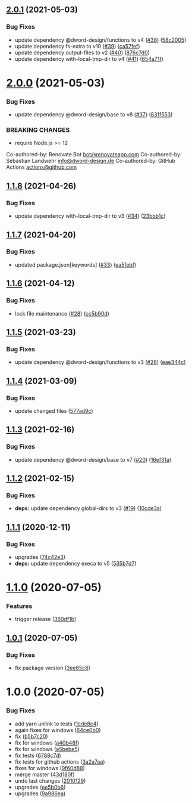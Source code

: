 ## [2.0.1](https://github.com/dword-design/yarn-links/compare/v2.0.0...v2.0.1) (2021-05-03)


### Bug Fixes

* update dependency @dword-design/functions to v4 ([#38](https://github.com/dword-design/yarn-links/issues/38)) ([58c2005](https://github.com/dword-design/yarn-links/commit/58c20050d4e4492c19833428aad3647cd34569c9))
* update dependency fs-extra to v10 ([#39](https://github.com/dword-design/yarn-links/issues/39)) ([ca57fef](https://github.com/dword-design/yarn-links/commit/ca57fefe88ad93519fa94f98d5ef71469ed496d6))
* update dependency output-files to v2 ([#40](https://github.com/dword-design/yarn-links/issues/40)) ([876c7d0](https://github.com/dword-design/yarn-links/commit/876c7d0edc110463d541ae7f5d3d743eba2d42aa))
* update dependency with-local-tmp-dir to v4 ([#41](https://github.com/dword-design/yarn-links/issues/41)) ([654a71f](https://github.com/dword-design/yarn-links/commit/654a71fe6484fb1c5737001fd28fd81a1643615c))

# [2.0.0](https://github.com/dword-design/yarn-links/compare/v1.1.8...v2.0.0) (2021-05-03)


### Bug Fixes

* update dependency @dword-design/base to v8 ([#37](https://github.com/dword-design/yarn-links/issues/37)) ([831f553](https://github.com/dword-design/yarn-links/commit/831f5537106e5ade111eb1004736b934574f5208))


### BREAKING CHANGES

* require Node.js >= 12

Co-authored-by: Renovate Bot <bot@renovateapp.com>
Co-authored-by: Sebastian Landwehr <info@dword-design.de>
Co-authored-by: GitHub Actions <actions@github.com>

## [1.1.8](https://github.com/dword-design/yarn-links/compare/v1.1.7...v1.1.8) (2021-04-26)


### Bug Fixes

* update dependency with-local-tmp-dir to v3 ([#34](https://github.com/dword-design/yarn-links/issues/34)) ([23bbb1c](https://github.com/dword-design/yarn-links/commit/23bbb1c23b47910c4eef381a95defd65ddd548a5))

## [1.1.7](https://github.com/dword-design/yarn-links/compare/v1.1.6...v1.1.7) (2021-04-20)


### Bug Fixes

* updated package.json[keywords] ([#33](https://github.com/dword-design/yarn-links/issues/33)) ([ea5febf](https://github.com/dword-design/yarn-links/commit/ea5febf242cdbf401751bbb14fd27985379cab1a))

## [1.1.6](https://github.com/dword-design/yarn-links/compare/v1.1.5...v1.1.6) (2021-04-12)


### Bug Fixes

* lock file maintenance ([#28](https://github.com/dword-design/yarn-links/issues/28)) ([cc5b90d](https://github.com/dword-design/yarn-links/commit/cc5b90db5fb4758778eef1da609361b5851fdace))

## [1.1.5](https://github.com/dword-design/yarn-links/compare/v1.1.4...v1.1.5) (2021-03-23)


### Bug Fixes

* update dependency @dword-design/functions to v3 ([#26](https://github.com/dword-design/yarn-links/issues/26)) ([eae344c](https://github.com/dword-design/yarn-links/commit/eae344c1f70539778c2abf305dbe6f4f6f6df089))

## [1.1.4](https://github.com/dword-design/yarn-links/compare/v1.1.3...v1.1.4) (2021-03-09)


### Bug Fixes

* update changed files ([577ad9c](https://github.com/dword-design/yarn-links/commit/577ad9c629a69da2807528f9d491526c734732ed))

## [1.1.3](https://github.com/dword-design/yarn-links/compare/v1.1.2...v1.1.3) (2021-02-16)


### Bug Fixes

* update dependency @dword-design/base to v7 ([#20](https://github.com/dword-design/yarn-links/issues/20)) ([16ef31a](https://github.com/dword-design/yarn-links/commit/16ef31a78ab241094e7067e9762dea31a429f573))

## [1.1.2](https://github.com/dword-design/yarn-links/compare/v1.1.1...v1.1.2) (2021-02-15)


### Bug Fixes

* **deps:** update dependency global-dirs to v3 ([#19](https://github.com/dword-design/yarn-links/issues/19)) ([10cde3a](https://github.com/dword-design/yarn-links/commit/10cde3a846720ac5d1abedc7ec6ee54ba6cfb4f8))

## [1.1.1](https://github.com/dword-design/yarn-links/compare/v1.1.0...v1.1.1) (2020-12-11)


### Bug Fixes

* upgrades ([74c42e3](https://github.com/dword-design/yarn-links/commit/74c42e3e3303cc5142292277e5712daa5c215c5d))
* **deps:** update dependency execa to v5 ([535b7d7](https://github.com/dword-design/yarn-links/commit/535b7d7f2b6e15a80f157c52848b1eceb9bf50f4))

# [1.1.0](https://github.com/dword-design/yarn-links/compare/v1.0.1...v1.1.0) (2020-07-05)


### Features

* trigger release ([360df1b](https://github.com/dword-design/yarn-links/commit/360df1b572992c18e4ac6832800026c0a506e630))

## [1.0.1](https://github.com/dword-design/yarn-links/compare/v1.0.0...v1.0.1) (2020-07-05)


### Bug Fixes

* fix package version ([3ee65c8](https://github.com/dword-design/yarn-links/commit/3ee65c816c3a2bdae9b57a1f071b4063f199f039))

# 1.0.0 (2020-07-05)


### Bug Fixes

* add yarn unlink to tests ([1cde8c4](https://github.com/dword-design/yarn-links/commit/1cde8c42ce6443553067f757d92a95c8442a5d81))
* again fixes for windows ([64ce0b0](https://github.com/dword-design/yarn-links/commit/64ce0b05f7f1b98a93bb0a5891ad4b465f862806))
* fix ([b5b7c20](https://github.com/dword-design/yarn-links/commit/b5b7c20530d939cfd47b7ceb806793c1ef3e0014))
* fix for windows ([a40b48f](https://github.com/dword-design/yarn-links/commit/a40b48ffd2bc015a50ff7ab4de5da775810352e9))
* fix for windows ([a5bebe5](https://github.com/dword-design/yarn-links/commit/a5bebe55e75d6ac1262514374a0619482f8f5cdb))
* fix tests ([6788c7d](https://github.com/dword-design/yarn-links/commit/6788c7d83b7d9d9146ba6a88374dbceefa5cb1f8))
* fix tests for github actions ([3a2a7aa](https://github.com/dword-design/yarn-links/commit/3a2a7aa398efabc03f9158069f5682af4e9a2d40))
* fixes for windows ([9f60d88](https://github.com/dword-design/yarn-links/commit/9f60d88cff0d64489ae56464e3564a90fff3690a))
* merge master ([43d180f](https://github.com/dword-design/yarn-links/commit/43d180f5c4c95ddd3715e61f2531a23b03024b75))
* undo last changes ([2010129](https://github.com/dword-design/yarn-links/commit/201012996f4ede833c287cd8eb296b37106603b8))
* upgrades ([ee5b0b6](https://github.com/dword-design/yarn-links/commit/ee5b0b6b77f26f88f096d2a16ddd18349af9ad3b))
* upgrades ([9a986ea](https://github.com/dword-design/yarn-links/commit/9a986ea41eb1719f3c40fad1974fd5a85f802e22))
